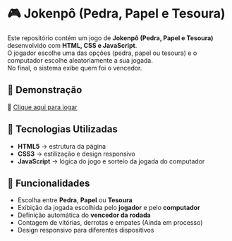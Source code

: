 # 🎮 Jokenpô (Pedra, Papel e Tesoura)

Este repositório contém um jogo de **Jokenpô (Pedra, Papel e Tesoura)** desenvolvido com **HTML, CSS e JavaScript**.  
O jogador escolhe uma das opções (pedra, papel ou tesoura) e o computador escolhe aleatoriamente a sua jogada.  
No final, o sistema exibe quem foi o vencedor.

## 📌 Demonstração
🔗 [Clique aqui para jogar](https://bvig0.github.io/Jokenpo/)

## 🚀 Tecnologias Utilizadas
- **HTML5** → estrutura da página  
- **CSS3** → estilização e design responsivo  
- **JavaScript** → lógica do jogo e sorteio da jogada do computador  

## 🔧 Funcionalidades
- Escolha entre **Pedra**, **Papel** ou **Tesoura**  
- Exibição da jogada escolhida pelo **jogador** e pelo **computador**  
- Definição automática do **vencedor da rodada**  
- Contagem de vitórias, derrotas e empates (Ainda em processo)  
- Design responsivo para diferentes dispositivos  
 

## 
